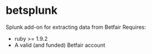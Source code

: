 betsplunk
=========

Splunk add-on for extracting data from Betfair
Requires:
* ruby >= 1.9.2
* A valid (and funded) Betfair account